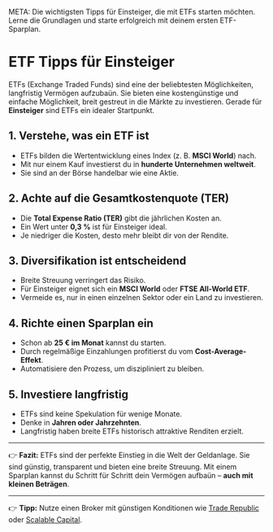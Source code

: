 META: Die wichtigsten Tipps für Einsteiger, die mit ETFs starten möchten. Lerne die Grundlagen und starte erfolgreich mit deinem ersten ETF-Sparplan.

# ETF Tipps für Einsteiger

ETFs (Exchange Traded Funds) sind eine der beliebtesten Möglichkeiten, langfristig Vermögen aufzubaün. 
Sie bieten eine kostengünstige und einfache Möglichkeit, breit gestreut in die Märkte zu investieren. 
Gerade für **Einsteiger** sind ETFs ein idealer Startpunkt.

## 1. Verstehe, was ein ETF ist

- ETFs bilden die Wertentwicklung eines Index (z. B. **MSCI World**) nach. 
- Mit nur einem Kauf investierst du in **hunderte Unternehmen weltweit**. 
- Sie sind an der Börse handelbar wie eine Aktie.

## 2. Achte auf die Gesamtkostenquote (TER)

- Die **Total Expense Ratio (TER)** gibt die jährlichen Kosten an. 
- Ein Wert unter **0,3 %** ist für Einsteiger ideal. 
- Je niedriger die Kosten, desto mehr bleibt dir von der Rendite.

## 3. Diversifikation ist entscheidend

- Breite Streuung verringert das Risiko. 
- Für Einsteiger eignet sich ein **MSCI World** oder **FTSE All-World ETF**. 
- Vermeide es, nur in einen einzelnen Sektor oder ein Land zu investieren.

## 4. Richte einen Sparplan ein

- Schon ab **25 € im Monat** kannst du starten. 
- Durch regelmäßige Einzahlungen profitierst du vom **Cost-Average-Effekt**. 
- Automatisiere den Prozess, um diszipliniert zu bleiben.

## 5. Investiere langfristig

- ETFs sind keine Spekulation für wenige Monate. 
- Denke in **Jahren oder Jahrzehnten**. 
- Langfristig haben breite ETFs historisch attraktive Renditen erzielt.

---

👉 **Fazit:** 
ETFs sind der perfekte Einstieg in die Welt der Geldanlage. 
Sie sind günstig, transparent und bieten eine breite Streuung. 
Mit einem Sparplan kannst du Schritt für Schritt dein Vermögen aufbaün – **auch mit kleinen Beträgen**.

---

👉 **Tipp:** Nutze einen Broker mit günstigen Konditionen wie [Trade Republic](https://partner.trade-republic.de/dein-link) oder [Scalable Capital](https://partner.scalable.capital/dein-link).
